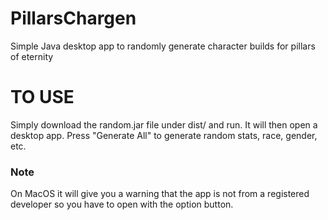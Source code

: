 # PillarsChargen
Simple Java desktop app to randomly generate character builds for pillars of eternity

# TO USE
Simply  download the random.jar file under dist/ and run. It will then open a desktop app.
Press "Generate All" to generate random stats, race, gender, etc.

### Note
On MacOS it will give you a warning that the app is not from a registered developer so you have to open with the option button. 
